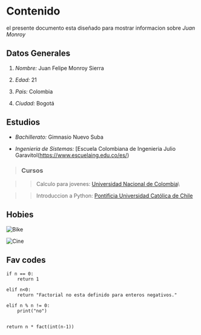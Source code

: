 # Contenido

el presente documento esta diseñado para mostrar informacion sobre *Juan Monroy*
## Datos Generales

1. *Nombre:* Juan Felipe Monroy Sierra

2. *Edad:* 21

3. *Pais:* Colombia

4. *Ciudad:* Bogotá


## Estudios

* *Bachillerato:* Gimnasio Nuevo Suba

* *Ingenieria de Sistemas:* [Escuela Colombiana de Ingenieria Julio Garavitol(https://www.escuelaing.edu.co/es/) 

> ### Cursos

>> Calculo para jovenes: [Universidad Nacional de Colombia][1]\ 

>> Introduccion a Python: [Pontificia Universidad Católica de Chile][1]


[1]: https://unal.edu.co
[1]: https://www.uc.cl

## Hobies

![Bike](https://www.mybike.com.co/wp-content/uploads/2016/03/ciclista-urbano-my-bike.jpg)

![Cine](https://us.cdn.eltribuno.com/012017/1487263672397.jpg)


## Fav codes

    if n == 0:
        return 1

    elif n<0:
        return "Factorial no esta definido para enteros negativos."

    elif n % n != 0:
        print("no")

       
    return n * fact(int(n-1))
                    

